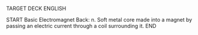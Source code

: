 TARGET DECK
ENGLISH

START
Basic
Electromagnet
Back: n. Soft metal core made into a magnet by passing an electric current through a coil surrounding it.
END
